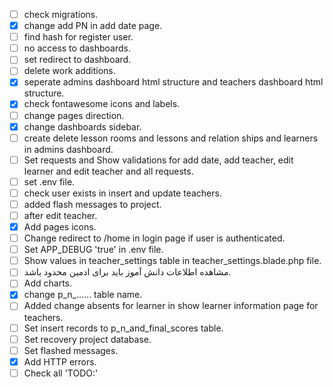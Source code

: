 - [ ] check migrations.
- [x] change add PN in add date page.
- [ ] find hash for register user.
- [ ] no access to dashboards.
- [ ] set redirect to dashboard.
- [ ] delete work additions.
- [x] seperate admins dashboard html structure and teachers dashboard html structure.
- [x] check fontawesome icons and labels.
- [ ] change pages direction.
- [x] change dashboards sidebar.
- [ ] create delete lesson rooms and lessons and relation ships and learners in admins dashboard.
- [ ] Set requests and Show validations for add date, add teacher, edit learner and edit teacher and all requests.
- [ ] set .env file.
- [ ] check user exists in insert and update teachers.
- [ ] added flash messages to project.
- [ ] after edit teacher.
- [x] Add pages icons.
- [ ] Change redirect to /home in login page if user is authenticated.
- [ ] Set APP_DEBUG 'true' in .env file.
- [ ] Show values in teacher_settings table in teacher_settings.blade.php file.
- [ ] مشاهده اطلاعات دانش آموز باید برای ادمین محدود باشد.
- [ ] Add charts.
- [x] change p_n_...... table name.
- [ ] Added change absents for learner in show learner information page for teachers.
- [ ] Set insert records to p_n_and_final_scores table.
- [ ] Set recovery project database.
- [ ] Set flashed messages.
- [x] Add HTTP errors.
- [ ] Check all 'TODO:'
